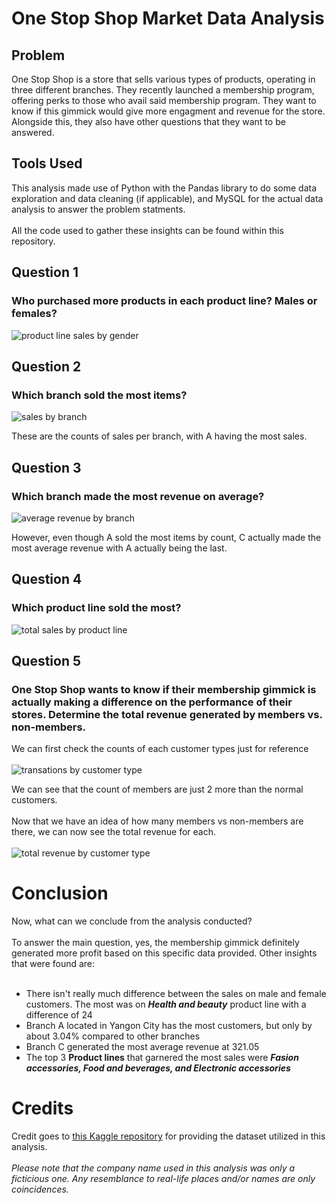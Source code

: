 # One Stop Shop Market Data Analysis
## Problem
One Stop Shop is a store that sells various types of products, operating in three different branches. They recently launched a membership program, offering perks to those who avail said membership program. They want to know if this gimmick would give more engagment and revenue for the store. Alongside this, they also have other questions that they want to be answered.
## Tools Used
This analysis made use of Python with the Pandas library to do some data exploration and data cleaning (if applicable), and MySQL for the actual data analysis to answer the problem statments. <br> <br>
All the code used to gather these insights can be found within this repository.
## Question 1
### Who purchased more products in each product line? Males or females?
![product line sales by gender](https://github.com/user-attachments/assets/d269b8ce-07d7-4974-859f-f5cbed4042d7)
## Question 2
### Which branch sold the most items?
![sales by branch](https://github.com/user-attachments/assets/5b27a21b-48f8-4569-8741-eab9ffdb394b)

These are the counts of sales per branch, with A having the most sales.
## Question 3
### Which branch made the most revenue on average?
![average revenue by branch](https://github.com/user-attachments/assets/22dc20f6-5b8d-423b-a36b-778d10048262)

However, even though A sold the most items by count, C actually made the most average revenue with A actually being the last.
## Question 4
### Which product line sold the most?
![total sales by product line](https://github.com/user-attachments/assets/b7679c39-16c3-4b2d-8d85-40ff9b75fd53)
## Question 5
### One Stop Shop wants to know if their membership gimmick is actually making a difference on the performance of their stores. Determine the total revenue generated by members vs. non-members.
We can first check the counts of each customer types just for reference <br> <br>
![transations by customer type](https://github.com/user-attachments/assets/e9bc814a-54db-4fa9-849c-da3ff57777f2)

We can see that the count of members are just 2 more than the normal customers. <br> <br>
Now that we have an idea of how many members vs non-members are there, we can now see the total revenue for each. <br> <br>
![total revenue by customer type](https://github.com/user-attachments/assets/b5c054fb-9c7a-494b-a19e-d7143439fde1)
# Conclusion
Now, what can we conclude from the analysis conducted? <br> <br>
To answer the main question, yes, the membership gimmick definitely generated more profit based on this specific data provided. Other insights that were found are: <br> <br>
* There isn't really much difference between the sales on male and female customers. The most was on ***Health and beauty*** product line with a difference of 24
* Branch A located in Yangon City has the most customers, but only by about 3.04% compared to other branches
* Branch C generated the most average revenue at 321.05
* The top 3 **Product lines** that garnered the most sales were ***Fasion accessories, Food and beverages, and Electronic accessories***
# Credits
Credit goes to [this Kaggle repository](https://www.kaggle.com/datasets/willianoliveiragibin/market-sales-data/data) for providing the dataset utilized in this analysis. <br> <br>
*Please note that the company name used in this analysis was only a ficticious one. Any resemblance to real-life places and/or names are only coincidences.*

